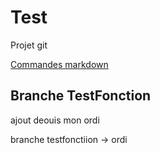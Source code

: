 # Test
Projet git

[Commandes markdown](https://github.com/adam-p/markdown-here/wiki/Markdown-Cheatsheet)

## Branche TestFonction

ajout deouis mon ordi

branche testfonctiion -> ordi
